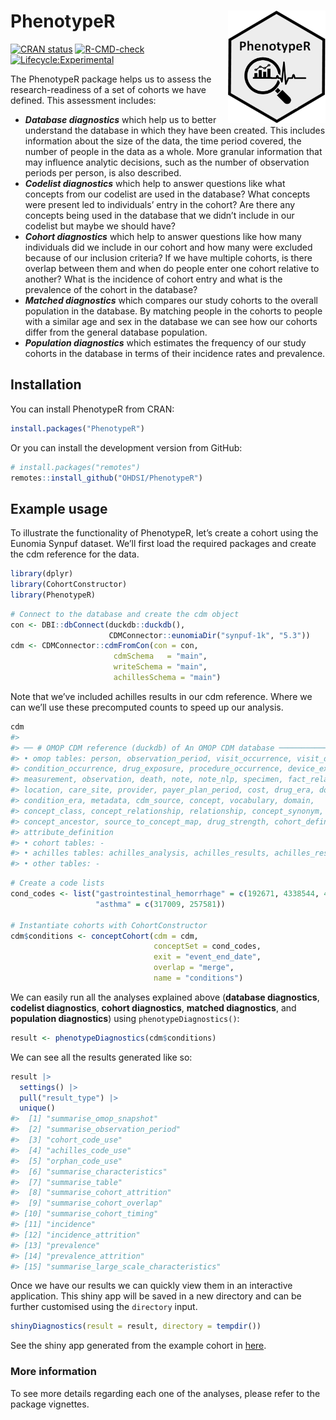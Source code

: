 
<!-- README.md is generated from README.Rmd. Please edit that file -->

# PhenotypeR <img src="man/figures/logo.png" align="right" height="180"/>

<!-- badges: start -->

[![CRAN
status](https://www.r-pkg.org/badges/version/PhenotypeR)](https://CRAN.R-project.org/package=PhenotypeR)
[![R-CMD-check](https://github.com/ohdsi/PhenotypeR/actions/workflows/R-CMD-check.yaml/badge.svg)](https://github.com/ohdsi/PhenotypeR/actions/workflows/R-CMD-check.yaml)
[![Lifecycle:Experimental](https://img.shields.io/badge/Lifecycle-Experimental-339999)](https://lifecycle.r-lib.org/articles/stages.html#experimental)

<!-- badges: end -->

The PhenotypeR package helps us to assess the research-readiness of a
set of cohorts we have defined. This assessment includes:

- ***Database diagnostics*** which help us to better understand the
  database in which they have been created. This includes information
  about the size of the data, the time period covered, the number of
  people in the data as a whole. More granular information that may
  influence analytic decisions, such as the number of observation
  periods per person, is also described.  
- ***Codelist diagnostics*** which help to answer questions like what
  concepts from our codelist are used in the database? What concepts
  were present led to individuals’ entry in the cohort? Are there any
  concepts being used in the database that we didn’t include in our
  codelist but maybe we should have?  
- ***Cohort diagnostics*** which help to answer questions like how many
  individuals did we include in our cohort and how many were excluded
  because of our inclusion criteria? If we have multiple cohorts, is
  there overlap between them and when do people enter one cohort
  relative to another? What is the incidence of cohort entry and what is
  the prevalence of the cohort in the database?  
- ***Matched diagnostics*** which compares our study cohorts to the
  overall population in the database. By matching people in the cohorts
  to people with a similar age and sex in the database we can see how
  our cohorts differ from the general database population.  
- ***Population diagnostics*** which estimates the frequency of our
  study cohorts in the database in terms of their incidence rates and
  prevalence.

## Installation

You can install PhenotypeR from CRAN:

``` r
install.packages("PhenotypeR")
```

Or you can install the development version from GitHub:

``` r
# install.packages("remotes")
remotes::install_github("OHDSI/PhenotypeR")
```

## Example usage

To illustrate the functionality of PhenotypeR, let’s create a cohort
using the Eunomia Synpuf dataset. We’ll first load the required packages
and create the cdm reference for the data.

``` r
library(dplyr)
library(CohortConstructor)
library(PhenotypeR)
```

``` r
# Connect to the database and create the cdm object
con <- DBI::dbConnect(duckdb::duckdb(), 
                      CDMConnector::eunomiaDir("synpuf-1k", "5.3"))
cdm <- CDMConnector::cdmFromCon(con = con, 
                       cdmSchema   = "main",
                       writeSchema = "main", 
                       achillesSchema = "main")
```

Note that we’ve included achilles results in our cdm reference. Where we
can we’ll use these precomputed counts to speed up our analysis.

``` r
cdm
#> 
#> ── # OMOP CDM reference (duckdb) of An OMOP CDM database ───────────────────────
#> • omop tables: person, observation_period, visit_occurrence, visit_detail,
#> condition_occurrence, drug_exposure, procedure_occurrence, device_exposure,
#> measurement, observation, death, note, note_nlp, specimen, fact_relationship,
#> location, care_site, provider, payer_plan_period, cost, drug_era, dose_era,
#> condition_era, metadata, cdm_source, concept, vocabulary, domain,
#> concept_class, concept_relationship, relationship, concept_synonym,
#> concept_ancestor, source_to_concept_map, drug_strength, cohort_definition,
#> attribute_definition
#> • cohort tables: -
#> • achilles tables: achilles_analysis, achilles_results, achilles_results_dist
#> • other tables: -
```

``` r
# Create a code lists
cond_codes <- list("gastrointestinal_hemorrhage" = c(192671, 4338544, 4100660, 4307661),
                   "asthma" = c(317009, 257581))

# Instantiate cohorts with CohortConstructor
cdm$conditions <- conceptCohort(cdm = cdm,
                                conceptSet = cond_codes, 
                                exit = "event_end_date",
                                overlap = "merge",
                                name = "conditions")
```

We can easily run all the analyses explained above (**database
diagnostics**, **codelist diagnostics**, **cohort diagnostics**,
**matched diagnostics**, and **population diagnostics**) using
`phenotypeDiagnostics()`:

``` r
result <- phenotypeDiagnostics(cdm$conditions)
```

We can see all the results generated like so:

``` r
result |> 
  settings() |>
  pull("result_type") |> 
  unique()
#>  [1] "summarise_omop_snapshot"              
#>  [2] "summarise_observation_period"         
#>  [3] "cohort_code_use"                      
#>  [4] "achilles_code_use"                    
#>  [5] "orphan_code_use"                      
#>  [6] "summarise_characteristics"            
#>  [7] "summarise_table"                      
#>  [8] "summarise_cohort_attrition"           
#>  [9] "summarise_cohort_overlap"             
#> [10] "summarise_cohort_timing"              
#> [11] "incidence"                            
#> [12] "incidence_attrition"                  
#> [13] "prevalence"                           
#> [14] "prevalence_attrition"                 
#> [15] "summarise_large_scale_characteristics"
```

Once we have our results we can quickly view them in an interactive
application. This shiny app will be saved in a new directory and can be
further customised using the `directory` input.

``` r
shinyDiagnostics(result = result, directory = tempdir())
```

See the shiny app generated from the example cohort in
[here](https://dpa-pde-oxford.shinyapps.io/Readme_PhenotypeR/).

### More information

To see more details regarding each one of the analyses, please refer to
the package vignettes.

